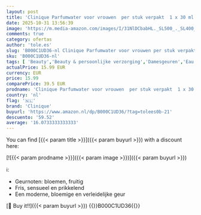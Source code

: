 ```yaml
---
layout: post
title: 'Clinique Parfumwater voor vrouwen  per stuk verpakt  1 x 30 ml '
date: 2025-10-31 13:56:39
image: 'https://m.media-amazon.com/images/I/31NlDCbabHL._SL500_._SL400_.jpg'
comments: true
category: ofertas
author: 'tole.es'
slug: 'B000C1UD36-nl Clinique Parfumwater voor vrouwen per stuk verpakt 1 x 30 ml'
sku: 'B000C1UD36-nl'
tags: [ 'Beauty','Beauty & persoonlijke verzorging','Damesgeuren','Eau de parfum dames','Geuren','clinique','🇳🇱', ]
actualPrice: 15.99 EUR
currency: EUR
price: 15.99
comparePrice: 39.5 EUR
prodname: 'Clinique Parfumwater voor vrouwen  per stuk verpakt  1 x 30 ml '
country: 'nl'
flag: '🇳🇱'
brand: 'Clinique'
buyurl: 'https://www.amazon.nl/dp/B000C1UD36/?tag=tolees0b-21'
descuento: '59.52'
average: '16.0733333333333'
---
```


You can find [{{< param title >}}]({{< param buyurl >}}) with a discount here:

[![{{< param prodname >}}]({{< param image >}})]({{< param buyurl >}})

ℹ️:

- Geurnoten: bloemen, fruitig
- Fris, sensueel en prikkelend
- Een moderne, bloemige en verleidelijke geur

[🛒 Buy it!!]({{< param buyurl >}})
{{<world>}}B000C1UD36{{</world>}}
